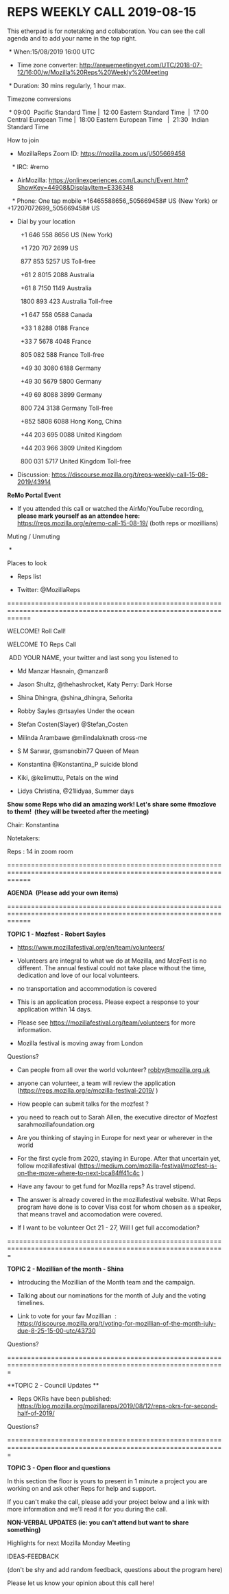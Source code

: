 REPS WEEKLY CALL 2019-08-15
=

This etherpad is for notetaking and collaboration. You can see the call agenda and to add your name in the top right.                                   

 * When:15/08/2019 16:00 UTC

* Time zone converter: <http://arewemeetingyet.com/UTC/2018-07-12/16:00/w/Mozilla%20Reps%20Weekly%20Meeting>

 * Duration: 30 mins regularly, 1 hour max.

Timezone conversions

 * 09:00  Pacific Standard Time |  12:00 Eastern Standard Time  |  17:00  Central European Time |  18:00 Eastern European Time   |  21:30  Indian Standard Time

How to join

* MozillaReps Zoom ID: <https://mozilla.zoom.us/j/505669458>

   * IRC: #remo

* AirMozilla: <https://onlinexperiences.com/Launch/Event.htm?ShowKey=44908&DisplayItem=E336348>

   * Phone: One tap mobile +16465588656,,505669458# US (New York) or +17207072699,,505669458# US

-   Dial by your location

        +1 646 558 8656 US (New York)

        +1 720 707 2699 US

        877 853 5257 US Toll-free

        +61 2 8015 2088 Australia

        +61 8 7150 1149 Australia

        1800 893 423 Australia Toll-free

        +1 647 558 0588 Canada

        +33 1 8288 0188 France

        +33 7 5678 4048 France

        805 082 588 France Toll-free

        +49 30 3080 6188 Germany

        +49 30 5679 5800 Germany

        +49 69 8088 3899 Germany

        800 724 3138 Germany Toll-free

        +852 5808 6088 Hong Kong, China

        +44 203 695 0088 United Kingdom

        +44 203 966 3809 United Kingdom

        800 031 5717 United Kingdom Toll-free

* Discussion: <https://discourse.mozilla.org/t/reps-weekly-call-15-08-2019/43914>

**ReMo Portal Event**

* If you attended this call or watched the AirMo/YouTube recording, **please mark yourself as an attendee here:**  <https://reps.mozilla.org/e/remo-call-15-08-19/> (both reps or mozillians)

Muting / Unmuting

 * 

Places to look 

* Reps list

* Twitter: @MozillaReps

==================================================================================================================

WELCOME! Roll Call!

WELCOME TO Reps Call

 ADD YOUR NAME, your twitter and last song you listened to

-   Md Manzar Hasnain, @manzar8

-   Jason Shultz, @thehashrocket, Katy Perry: Dark Horse

-   Shina Dhingra, @shina_dhingra, Señorita

-   Robby Sayles @rtsayles Under the ocean

-   Stefan Costen(Slayer) @Stefan_Costen

-   Milinda Arambawe @milindalaknath cross-me

-   S M Sarwar, @smsnobin77 Queen of Mean

-   Konstantina @Konstantina_P suicide blond

-   Kiki, @kelimuttu, Petals on the wind

-   Lidya Christina, @21lidyaa, Summer days

**Show some Reps who did an amazing work! Let's share some #mozlove to them!  (they will be tweeted after the meeting)**

Chair: Konstantina

Notetakers: 

Reps : 14 in zoom room

==================================================================================================================

**AGENDA  (Please add your own items)**

==================================================================================================================

**TOPIC 1 - Mozfest - Robert Sayles**

-   <https://www.mozillafestival.org/en/team/volunteers/>

-   Volunteers are integral to what we do at Mozilla, and MozFest is no different. The annual festival could not take place without the time, dedication and love of our local volunteers.

-   no transportation and accommodation is covered

-   This is an application process. Please expect a response to your application within 14 days.

-   Please see <https://mozillafestival.org/team/volunteers> for more information.

-   Mozilla festival is moving away from London

Questions?

-   Can people from all over the world volunteer? robby@mozilla.org.uk

-   anyone can volunteer, a team will review the application (<https://reps.mozilla.org/e/mozilla-festival-2019/> )

-   How people can submit talks for the mozfest ?

-   you need to reach out to Sarah Allen, the executive director of Mozfest  sarah<at>mozillafoundation.org 

-   Are you thinking of staying in Europe for next year or wherever in the world

-   For the first cycle from 2020, staying in Europe. After that uncertain yet, follow mozillafestival (<https://medium.com/mozilla-festival/mozfest-is-on-the-move-where-to-next-bca84ff41c4c> )

-   Have any favour to get fund for Mozilla reps? As travel stipend. 

-   The answer is already covered in the mozillafestival website. What Reps program have done is to cover Visa cost for whom chosen as a speaker, that means travel and accomodation were covered.

-   If I want to be volunteer Oct 21 - 27, Will I get full accomodation? 

=============================================================================================================

**TOPIC 2 - Mozillian of the month - Shina**

-   Introducing the Mozillian of the Month team and the campaign.

-   Talking about our nominations for the month of July and the voting timelines.

-   Link to vote for your fav Mozillian  : <https://discourse.mozilla.org/t/voting-for-mozillian-of-the-month-july-due-8-25-15-00-utc/43730>

Questions?

=============================================================================================================

**TOPIC 2 - Council Updates **

-   Reps OKRs have been published: <https://blog.mozilla.org/mozillareps/2019/08/12/reps-okrs-for-second-half-of-2019/>

Questions?

=============================================================================================================

**TOPIC 3 - Open floor and questions**

In this section the floor is yours to present in 1 minute a project you are working on and ask other Reps for help and support.

If you can't make the call, please add your project below and a link with more information and we'll read it for you during the call.

**NON-VERBAL UPDATES (ie: you can't attend but want to share something)**

Highlights for next Mozilla Monday Meeting

IDEAS-FEEDBACK

(don't be shy and add random feedback, questions about the program here)

Please let us know your opinion about this call here!